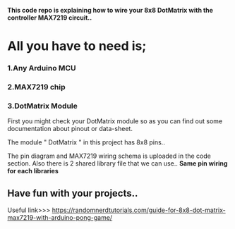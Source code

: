 <b>This code repo is explaining how to wire your 8x8 DotMatrix with the controller MAX7219 circuit..</b>


<h1>All you have to need is;</h1>

<h3>1.Any Arduino MCU</h3>

<h3>2.MAX7219 chip</h3>

<h3>3.DotMatrix Module</h3>



First you might check your DotMatrix module so as you can find out  some documentation about pinout or data-sheet.

The module " DotMatrix " in this project has 8x8 pins..

The pin diagram and MAX7219 wiring schema is uploaded in the code section.
Also there is 2 shared library file that we can use..
<b>Same pin wiring for each libraries</b>

<h2>Have fun with your projects..</h2>

Useful link>>> https://randomnerdtutorials.com/guide-for-8x8-dot-matrix-max7219-with-arduino-pong-game/
